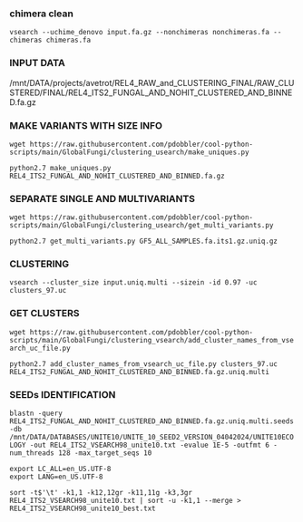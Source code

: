 ### chimera clean

`vsearch --uchime_denovo input.fa.gz --nonchimeras nonchimeras.fa --chimeras chimeras.fa`

### INPUT DATA

/mnt/DATA/projects/avetrot/REL4_RAW_and_CLUSTERING_FINAL/RAW_CLUSTERED/FINAL/REL4_ITS2_FUNGAL_AND_NOHIT_CLUSTERED_AND_BINNED.fa.gz

### MAKE VARIANTS WITH SIZE INFO

`wget https://raw.githubusercontent.com/pdobbler/cool-python-scripts/main/GlobalFungi/clustering_usearch/make_uniques.py`

`python2.7 make_uniques.py REL4_ITS2_FUNGAL_AND_NOHIT_CLUSTERED_AND_BINNED.fa.gz` 

### SEPARATE SINGLE AND MULTIVARIANTS

`wget https://raw.githubusercontent.com/pdobbler/cool-python-scripts/main/GlobalFungi/clustering_usearch/get_multi_variants.py`

`python2.7 get_multi_variants.py GF5_ALL_SAMPLES.fa.its1.gz.uniq.gz` 

### CLUSTERING

`vsearch --cluster_size input.uniq.multi --sizein -id 0.97 -uc clusters_97.uc`

### GET CLUSTERS

`wget https://raw.githubusercontent.com/pdobbler/cool-python-scripts/main/GlobalFungi/clustering_vsearch/add_cluster_names_from_vsearch_uc_file.py`

`python2.7 add_cluster_names_from_vsearch_uc_file.py clusters_97.uc REL4_ITS2_FUNGAL_AND_NOHIT_CLUSTERED_AND_BINNED.fa.gz.uniq.multi`

### SEEDs IDENTIFICATION

`blastn -query REL4_ITS2_FUNGAL_AND_NOHIT_CLUSTERED_AND_BINNED.fa.gz.uniq.multi.seeds -db /mnt/DATA/DATABASES/UNITE10/UNITE_10_SEED2_VERSION_04042024/UNITE10ECOLOGY -out REL4_ITS2_VSEARCH98_unite10.txt -evalue 1E-5 -outfmt 6 -num_threads 128 -max_target_seqs 10`

```
export LC_ALL=en_US.UTF-8
export LANG=en_US.UTF-8

sort -t$'\t' -k1,1 -k12,12gr -k11,11g -k3,3gr REL4_ITS2_VSEARCH98_unite10.txt | sort -u -k1,1 --merge > REL4_ITS2_VSEARCH98_unite10_best.txt
```


